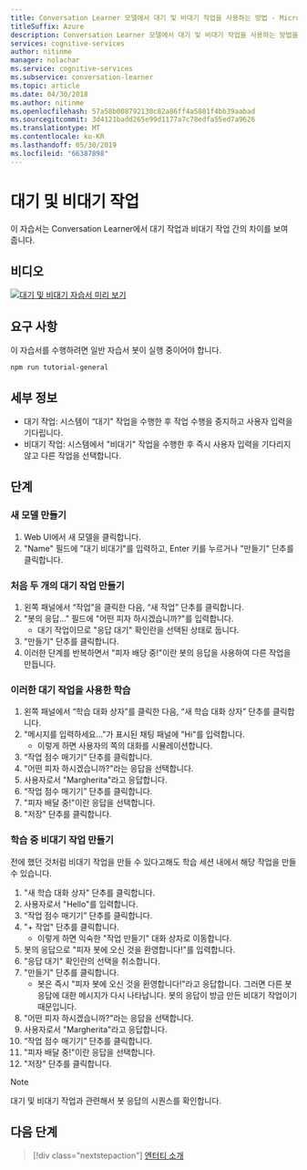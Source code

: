 ```yaml
---
title: Conversation Learner 모델에서 대기 및 비대기 작업을 사용하는 방법 - Microsoft Cognitive Services| Microsoft Docs
titleSuffix: Azure
description: Conversation Learner 모델에서 대기 및 비대기 작업을 사용하는 방법을 알아봅니다.
services: cognitive-services
author: nitinme
manager: nolachar
ms.service: cognitive-services
ms.subservice: conversation-learner
ms.topic: article
ms.date: 04/30/2018
ms.author: nitinme
ms.openlocfilehash: 57a58b008792130c82a86ff4a5801f4bb39aabad
ms.sourcegitcommit: 3d4121badd265e99d1177a7c78edfa55ed7a9626
ms.translationtype: MT
ms.contentlocale: ko-KR
ms.lasthandoff: 05/30/2019
ms.locfileid: "66387898"
---
```

# <a name="wait-and-non-wait-actions"></a>대기 및 비대기 작업

이 자습서는 Conversation Learner에서 대기 작업과 비대기 작업 간의 차이를 보여 줍니다.

## <a name="video"></a>비디오

[![대기 및 비대기 자습서 미리 보기](https://aka.ms/cl_Tutorial_v3_WaitnonWait_Preview)](https://aka.ms/cl_Tutorial_v3_WaitnonWait)

## <a name="requirements"></a>요구 사항
이 자습서를 수행하려면 일반 자습서 봇이 실행 중이어야 합니다.

    npm run tutorial-general

## <a name="details"></a>세부 정보

- 대기 작업: 시스템이 “대기” 작업을 수행한 후 작업 수행을 중지하고 사용자 입력을 기다립니다.
- 비대기 작업: 시스템에서 "비대기" 작업을 수행한 후 즉시 사용자 입력을 기다리지 않고 다른 작업을 선택합니다.

## <a name="steps"></a>단계

### <a name="create-a-new-model"></a>새 모델 만들기

1. Web UI에서 새 모델을 클릭합니다.
2. "Name" 필드에 "대기 비대기"를 입력하고, Enter 키를 누르거나 "만들기" 단추를 클릭합니다.

### <a name="create-the-first-two-wait-actions"></a>처음 두 개의 대기 작업 만들기

1. 왼쪽 패널에서 “작업”을 클릭한 다음, “새 작업” 단추를 클릭합니다.
2. "봇의 응답..." 필드에 "어떤 피자 하시겠습니까?"를 입력합니다.
    - 대기 작업이므로 "응답 대기" 확인란을 선택된 상태로 둡니다.
3. "만들기" 단추를 클릭합니다.
4. 이러한 단계를 반복하면서 "피자 배당 중!"이란 봇의 응답을 사용하여 다른 작업을 만듭니다.

### <a name="train-using-those-wait-actions"></a>이러한 대기 작업을 사용한 학습

1. 왼쪽 패널에서 “학습 대화 상자”를 클릭한 다음, “새 학습 대화 상자” 단추를 클릭합니다.
2. "메시지를 입력하세요..."가 표시된 채팅 패널에 "Hi"를 입력합니다. 
    - 이렇게 하면 사용자의 쪽의 대화를 시뮬레이션합니다.
3. “작업 점수 매기기” 단추를 클릭합니다.
4. "어떤 피자 하시겠습니까?"라는 응답을 선택합니다.
5. 사용자로서 "Margherita"라고 응답합니다.
6. “작업 점수 매기기” 단추를 클릭합니다.
7. "피자 배달 중!"이란 응답을 선택합니다.
8. "저장" 단추를 클릭합니다.

### <a name="create-a-non-wait-action-while-training"></a>학습 중 비대기 작업 만들기
전에 했던 것처럼 비대기 작업을 만들 수 있다고해도 학습 세션 내에서 해당 작업을 만들 수 있습니다.
1. "새 학습 대화 상자" 단추를 클릭합니다.
2. 사용자로서 "Hello"를 입력합니다.
3. “작업 점수 매기기” 단추를 클릭합니다.
4. "+ 작업" 단추를 클릭합니다. 
    - 이렇게 하면 익숙한 "작업 만들기" 대화 상자로 이동합니다.
5. 봇의 응답으로 "피자 봇에 오신 것을 환영합니다!"를 입력합니다.
6. "응답 대기" 확인란의 선택을 취소합니다.
7. "만들기" 단추를 클릭합니다.
    - 봇은 즉시 "피자 봇에 오신 것을 환영합니다!"라고 응답합니다. 그러면 다른 봇 응답에 대한 메시지가 다시 나타납니다. 봇의 응답이 방금 만든 비대기 작업이기 때문입니다.
9. "어떤 피자 하시겠습니까?"라는 응답을 선택합니다.
10. 사용자로서 "Margherita"라고 응답합니다.
11. “작업 점수 매기기” 단추를 클릭합니다.
12. "피자 배달 중!"이란 응답을 선택합니다.
13. "저장" 단추를 클릭합니다.

> [!NOTE]
> 대기 및 비대기 작업과 관련해서 봇 응답의 시퀀스를 확인합니다.

## <a name="next-steps"></a>다음 단계

> [!div class="nextstepaction"]
> [엔터티 소개](./04-introduction-to-entities.md)
